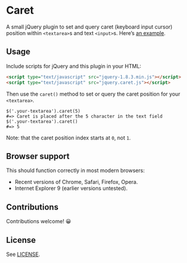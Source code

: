 Caret
=====

A small jQuery plugin to set and query caret (keyboard input cursor) position within `<textarea>`s and text `<input>`s. Here’s [an example](http://cobyism.com/jquery-caret).

## Usage

Include scripts for jQuery and this plugin in your HTML:

```html
<script type="text/javascript" src="jquery-1.8.3.min.js"></script>
<script type="text/javascript" src="jquery.caret.js"></script>
```

Then use the `caret()` method to set or query the caret position for your `<textarea>`.

```
$('.your-textarea').caret(5)
#=> Caret is placed after the 5 character in the text field
$('.your-textarea').caret()
#=> 5
```

Note: that the caret position index starts at `0`, not `1`.

## Browser support

This should function correctly in most modern browsers:
- Recent versions of Chrome, Safari, Firefox, Opera.
- Internet Explorer 9 (earlier versions untested).

## Contributions

Contributions welcome! :grinning:

## License

See [LICENSE](https://github.com/cobyism/jquery-caret/blob/gh-pages/LICENSE).
